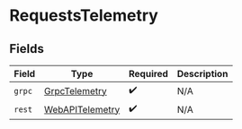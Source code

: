 # RequestsTelemetry


## Fields

| Field                                                     | Type                                                      | Required                                                  | Description                                               |
| --------------------------------------------------------- | --------------------------------------------------------- | --------------------------------------------------------- | --------------------------------------------------------- |
| `grpc`                                                    | [GrpcTelemetry](../../models/shared/grpctelemetry.md)     | :heavy_check_mark:                                        | N/A                                                       |
| `rest`                                                    | [WebAPITelemetry](../../models/shared/webapitelemetry.md) | :heavy_check_mark:                                        | N/A                                                       |